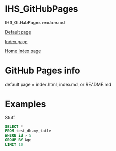 # IHS_GitHubPages
IHS_GitHubPages readme.md

<a href="/">Default page</a>

<a href="index.html">Index page</a>

<a href="home_index.html">Home Index page</a>

# GitHub Pages info
default page = index.html, index.md, or README.md 

# Examples
Stuff
```SQL
SELECT *
FROM test_db.my_table
WHERE id > 5
GROUP BY Age
LIMIT 10
```